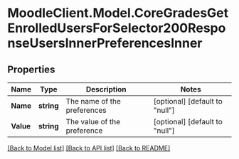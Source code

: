 # MoodleClient.Model.CoreGradesGetEnrolledUsersForSelector200ResponseUsersInnerPreferencesInner

## Properties

Name | Type | Description | Notes
------------ | ------------- | ------------- | -------------
**Name** | **string** | The name of the preferences | [optional] [default to "null"]
**Value** | **string** | The value of the preference | [optional] [default to "null"]

[[Back to Model list]](../README.md#documentation-for-models) [[Back to API list]](../README.md#documentation-for-api-endpoints) [[Back to README]](../README.md)


